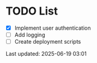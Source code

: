 # TODO List

- [x] Implement user authentication
- [ ] Add logging
- [ ] Create deployment scripts

Last updated: 2025-06-19 03:01
